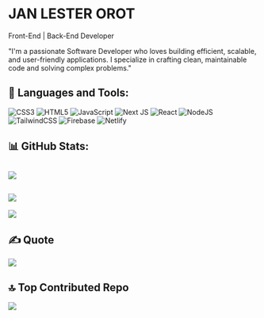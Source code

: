 # JAN LESTER OROT

Front-End | Back-End Developer<br/>

"I'm a passionate Software Developer who loves building efficient, scalable, and user-friendly applications. I specialize in crafting clean, maintainable code and solving complex problems."

## 🧰 Languages and Tools:

![CSS3](https://img.shields.io/badge/css3-%231572B6.svg?style=for-the-badge&logo=css3&logoColor=white)
![HTML5](https://img.shields.io/badge/html5-%23E34F26.svg?style=for-the-badge&logo=html5&logoColor=white) 
![JavaScript](https://img.shields.io/badge/javascript-%23323330.svg?style=for-the-badge&logo=javascript&logoColor=%23F7DF1E)
![Next JS](https://img.shields.io/badge/Next-black?style=for-the-badge&logo=next.js&logoColor=white) 
![React](https://img.shields.io/badge/react-%2320232a.svg?style=for-the-badge&logo=react&logoColor=%2361DAFB) 
![NodeJS](https://img.shields.io/badge/node.js-6DA55F?style=for-the-badge&logo=node.js&logoColor=white) 
![TailwindCSS](https://img.shields.io/badge/tailwindcss-%2338B2AC.svg?style=for-the-badge&logo=tailwind-css&logoColor=white) 
![Firebase](https://img.shields.io/badge/firebase-%23039BE5.svg?style=for-the-badge&logo=firebase)
![Netlify](https://img.shields.io/badge/netlify-%23000000.svg?style=for-the-badge&logo=netlify&logoColor=#00C7B7)
<!-- 
![TypeScript](https://img.shields.io/badge/typescript-%23007ACC.svg?style=for-the-badge&logo=typescript&logoColor=white) 
![Google Cloud](https://img.shields.io/badge/GoogleCloud-%234285F4.svg?style=for-the-badge&logo=google-cloud&logoColor=white) 
![Java](https://img.shields.io/badge/java-%23ED8B00.svg?style=for-the-badge&logo=openjdk&logoColor=white) 
![AWS](https://img.shields.io/badge/AWS-%23FF9900.svg?style=for-the-badge&logo=amazon-aws&logoColor=white)

![Cloudflare](https://img.shields.io/badge/Cloudflare-F38020?style=for-the-badge&logo=Cloudflare&logoColor=white) 
![NestJS](https://img.shields.io/badge/nestjs-%23E0234E.svg?style=for-the-badge&logo=nestjs&logoColor=white) 
![Next JS](https://img.shields.io/badge/Next-black?style=for-the-badge&logo=next.js&logoColor=white) 
![NodeJS](https://img.shields.io/badge/node.js-6DA55F?style=for-the-badge&logo=node.js&logoColor=white) 
![Python](https://img.shields.io/badge/python-3670A0?style=for-the-badge&logo=python&logoColor=ffdd54) 
![React](https://img.shields.io/badge/react-%2320232a.svg?style=for-the-badge&logo=react&logoColor=%2361DAFB) 
![TailwindCSS](https://img.shields.io/badge/tailwindcss-%2338B2AC.svg?style=for-the-badge&logo=tailwind-css&logoColor=white) 
-->

## 📊 GitHub Stats:
## ![](https://github-readme-stats.vercel.app/api?username=lesterdev28&theme=tokyonight&hide_border=false&include_all_commits=true&count_private=true)<br/>
## ![](https://nirzak-streak-stats.vercel.app/?user=lesterdev28&theme=tokyonight&hide_border=false)<br/>
![](https://github-readme-stats.vercel.app/api/top-langs/?username=lesterdev28&theme=dark&hide_border=false&include_all_commits=true&count_private=true&layout=compact)

## ✍️ Quote
![](https://quotes-github-readme.vercel.app/api?type=horizontal&theme=radical)

## 🔝 Top Contributed Repo
![](https://github-contributor-stats.vercel.app/api?username=lesterdev28&limit=5&theme=dark&combine_all_yearly_contributions=true)

